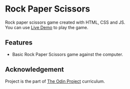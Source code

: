 # Rock Paper Scissors
Rock paper scissors game created with HTML, CSS and JS. \
You can use [Live Demo](https://kyrylomukha.github.io/rock-paper-scissors/) to play the game.

## Features
- Basic Rock Paper Scissors game against the computer.
 
## Acknowledgement
Project is the part of [The Odin Project](https://www.theodinproject.com/) curriculum.
